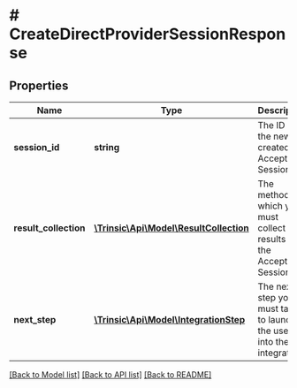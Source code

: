# # CreateDirectProviderSessionResponse

## Properties

Name | Type | Description | Notes
------------ | ------------- | ------------- | -------------
**session_id** | **string** | The ID of the newly-created Acceptance Session |
**result_collection** | [**\Trinsic\Api\Model\ResultCollection**](ResultCollection.md) | The method by which you must collect the results of the Acceptance Session. |
**next_step** | [**\Trinsic\Api\Model\IntegrationStep**](IntegrationStep.md) | The next step you must take to launch the user into the integration |

[[Back to Model list]](../../README.md#models) [[Back to API list]](../../README.md#endpoints) [[Back to README]](../../README.md)
